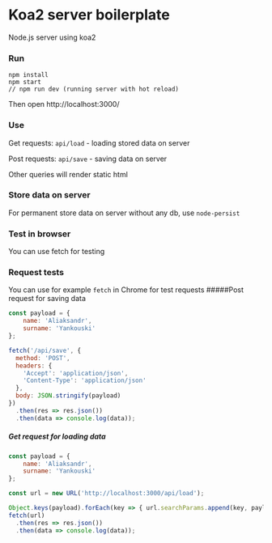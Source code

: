 # Koa2 server boilerplate
Node.js server using koa2

### Run
```
npm install
npm start
// npm run dev (running server with hot reload)
```
Then open http://localhost:3000/

### Use
Get requests: `api/load` - loading stored data on server

Post requests: `api/save` - saving data on server

Other queries will render static html

### Store data on server
For permanent store data on server without any db, use `node-persist`

### Test in browser
You can use fetch for testing

### Request tests
You can use for example `fetch` in Chrome for test requests
#####Post request for saving data

```js
const payload = {
    name: 'Aliaksandr',
    surname: 'Yankouski'
};

fetch('/api/save', {
  method: 'POST',
  headers: {
    'Accept': 'application/json',
    'Content-Type': 'application/json'
  },
  body: JSON.stringify(payload)
})
  .then(res => res.json())
  .then(data => console.log(data));
```

##### Get request for loading data

```js
const payload = {
    name: 'Aliaksandr',
    surname: 'Yankouski'
};

const url = new URL('http://localhost:3000/api/load');

Object.keys(payload).forEach(key => { url.searchParams.append(key, payload[key]) })
fetch(url)
  .then(res => res.json())
  .then(data => console.log(data));
```
